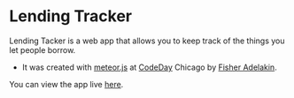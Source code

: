 # Lending Tracker

Lending Tacker is a web app that allows you to keep track of the things you let people borrow.
- It was created with [meteor.js](http://www.meteor.com) at [CodeDay](http://codeday.org) Chicago by [Fisher Adelakin](http://fisheradelakin.com).

You can view the app live [here](http://lendingtracker.meteor.com).